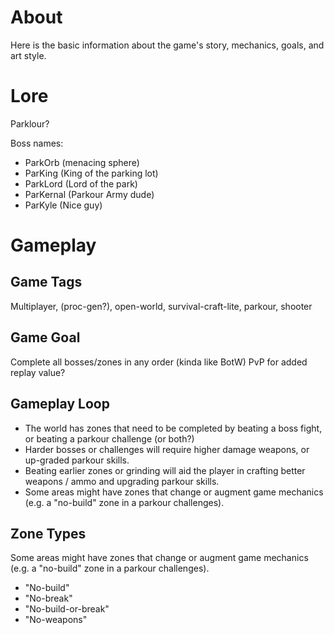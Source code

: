 # About
Here is the basic information about the game's story, mechanics, goals, and art style.

# Lore
Parklour?

Boss names:
- ParkOrb (menacing sphere)
- ParKing (King of the parking lot)
- ParkLord (Lord of the park)
- ParKernal (Parkour Army dude)
- ParKyle (Nice guy)

# Gameplay

## Game Tags
Multiplayer, (proc-gen?), open-world, survival-craft-lite, parkour, shooter

## Game Goal
Complete all bosses/zones in any order (kinda like BotW)
PvP for added replay value?

## Gameplay Loop
- The world has zones that need to be completed by beating a boss fight, or beating a parkour challenge (or both?)
- Harder bosses or challenges will require higher damage weapons, or up-graded parkour skills.
- Beating earlier zones or grinding will aid the player in crafting better weapons / ammo and upgrading parkour skills.
- Some areas might have zones that change or augment game mechanics (e.g. a "no-build" zone in a parkour challenges).

## Zone Types
Some areas might have zones that change or augment game mechanics (e.g. a "no-build" zone in a parkour challenges).
- "No-build"
- "No-break"
- "No-build-or-break"
- "No-weapons"
